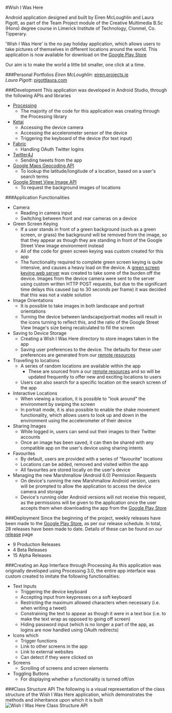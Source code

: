 #Wish I Was Here

Android application designed and built by Eiren McLoughlin and Laura Pigott, as part of the Team Project module of the Creative Multimedia B.Sc (Hons) degree course in Limerick Institute of Technology, Clonmel, Co. Tipperary.

'Wish I Was Here' is the no pay holiday application, which allows users to take pictures of themselves in different locations around the world. This application is now available for download on the [Google Play Store](https://play.google.com/store/apps/details?id=processing.test.wish_i_was_here&ah=vSa3i6qQw1bEdd0nt5kwAgY1DjA)

Our aim is to make the world a little bit smaller, one click at a time.

###Personal Portfolios
_Eiren McLoughlin_: [eiren.projects.ie](www.eiren.projects.ie)  
_Laura Pigott_: [pigottlaura.com](www.pigottlaura.com)


###Development
This application was developed in Android Studio, through the following APIs and libraries
* [Processing](https://processing.org/)
	* The majority of the code for this application was creating through the Processing library
* [Ketai](http://ketai.org/)
	* Accessing the device camera
	* Accessing the accelerometer sensor of the device
	* Triggering the keyboard of the device (for text input)
* [Fabric](https://fabric.io/)
	* Handling OAuth Twitter logins
* [Twitter4J](http://twitter4j.org/)
	* Sending tweets from the app
* [Google Maps Geocoding API](https://developers.google.com/maps/documentation/geocoding/intro)
	* To lookup the latitude/longitude of a location, based on a user's search terms
* [Google Street View Image API](https://developers.google.com/maps/documentation/streetview/)
	* To request the background images of locations
  
  
###Application Functionalities
* Camera
	* Reading in camera input
	* Switching between front and rear cameras on a device
* Green Screen Keying
	* If a user stands in front of a green background (such as a green screen, or grass) the background will be removed from the image, so that they appear as though they are standing in front of the Google Street View image environment instead
	* All of the code for green screen keying was custom created for this app
	* The functionality required to complete green screen keying is quite intensive, and causes a heavy load on the device. A [green screen keying web server](https://github.com/wishiwashere/TeamProject-2016_webserver) was created to take some of the burden off the device. Images from the device camera were sent to the server using custom written HTTP POST requests, but due to the significant time delays this caused (up to 30 seconds per frame) it was decided that this was not a viable solution
* Image Orientations
	* It is possible to take images in both landscape and portrait orientations
	* Turning the device between landscape/portrait modes will result in the icons turning to reflect this, and the ratio of the Google Street View Image's size being recalculated to fill the screen
* Saving to Device Storage
	* Creating a Wish I Was Here directory to store images taken in the app
	* Saving user preferences to the device. The defaults for these user preferences are generated from our [remote resources](https://github.com/wishiwashere/wishiwashere.github.io)
* Travelling to locations
	* A series of random locations are available within the app
		* These are sourced from a our [remote resources](https://github.com/wishiwashere/wishiwashere.github.io) and so will be updated frequently to offer new and exciting locations to users
	* Users can also search for a specific location on the search screen of the app 
* Interactive Locations
	* When viewing a location, it is possible to "look around" the environment by swiping the screen
	* In portrait mode, it is also possible to enable the shake movement functionality, which allows users to look up and down in the environment using the accelerometer of their device
* Sharing Images
	* While logged in, users can send out their images to their Twitter accounts
	* Once an image has been saved, it can then be shared with any compatible app on the user's device using sharing intents
* Favourites
	* By default, users are provided with a series of "favourite" locations
	* Locations can be added, removed and visited within the app
	* All favourites are stored locally on the user's device 
* Managing the new Marshmallow (Android 6.0) Permission Requests
	* On device's running the new Marshmallow Android version, users will be prompted to allow the application to access the device camera and storage
	* Device's running older Android versions will not receive this request, as the permissions will be given to the application once the user accepts them when downloading the app from the [Google Play Store](https://play.google.com/store/apps/details?id=processing.test.wish_i_was_here&ah=vSa3i6qQw1bEdd0nt5kwAgY1DjA)
  
###Deployment
Since the beginning of the project, weekly releases have been made to the [Google Play Store](https://play.google.com/store/apps/details?id=processing.test.wish_i_was_here&ah=vSa3i6qQw1bEdd0nt5kwAgY1DjA), as per our release schedule. In total, 28 releases have been made to date. Details of these can be found on our [release](https://github.com/wishiwashere/TeamProject-2016/releases) page
* 9 Production Releases
* 4 Beta Releases
* 15 Alpha Releases

	
###Creating an App Interface through Processing
As this application was originally developed using Processing 3.0, the entire app interface was custom created to imitate the following functionalities:
* Text Inputs
	* Triggering the device keyboard
	* Accepting input from keypresses on a soft keyboard
	* Restricting the maximum allowed characters when necessary (i.e. when writing a tweet)
	* Constraining the text to appear as though it were in a text box (i.e. to make the text wrap as opposed to going off screen)
	* Hiding password input (which is no longer a part of the app, as logins are now handled using OAuth redirects)
* Icons which
	* Trigger functions
	* Link to other screens in the app
	* Link to external websites
	* Can detect if they were clicked on
* Screens
	* Scrolling of screens and screen elements
* Toggling Buttons 
	* For displaying whether a functionality is turned off/on	
	
	
###Class Structure API
The following is a visual representation of the class structure of the Wish I Was Here application, which demonstrates the methods and inheritance upon which it is built
![Wish I Was Here Class Structure API](https://github.com/wishiwashere/TeamProject-2016/blob/master/Android_Studio/WishIWasHere_ClassStructure.png "Wish I Was Here Class Structure API")
